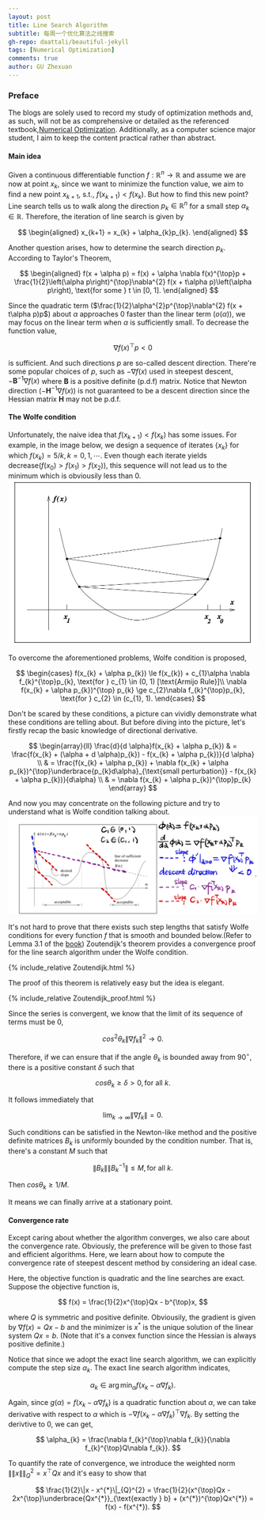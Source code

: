 ```yaml
---
layout: post
title: Line Search Algorithm
subtitle: 每周一个优化算法之线搜索
gh-repo: daattali/beautiful-jekyll
tags: [Numerical Optimization]
comments: true
author: GU Zhexuan
---
```


### Preface

The blogs are solely used to record my study of optimization methods and, as such, will not be as comprehensive or detailed as the referenced textbook,[Numerical Optimization][1]. Additionally, as a computer science major student, I aim to keep the content practical rather than abstract.

#### Main idea

Given a continuous differentiable function $f: \mathbb{R}^{n} \rightarrow \mathbb{R}$ and assume we are now at point $x_{k}$, since we want to minimize the function value, we aim to find a new point $x_{k+1}$, s.t., $f(x_{k+1}) < f(x_{k})$. But how to find this new point? Line search tells us to walk along the direction $p_{k} \in \mathbb{R}^{n}$ for a small step $\alpha_{k} \in \mathbb{R}$. Therefore, the iteration of line search is given by

$$
\begin{aligned}
    x_{k+1} = x_{k} + \alpha_{k}p_{k}.
\end{aligned}
$$

Another question arises, how to determine the search direction $p_{k}$. According to Taylor's Theorem,

$$
\begin{aligned}
    f(x + \alpha p) = f(x) + \alpha \nabla f(x)^{\top}p + \frac{1}{2}\left(\alpha p\right)^{\top}\nabla^{2} f(x + t\alpha p)\left(\alpha p\right), \text{for some } t \in [0, 1].
\end{aligned}
$$

Since the quadratic term ($\frac{1}{2}\alpha^{2}p^{\top}\nabla^{2} f(x + t\alpha p)p$) about $\alpha$ approaches $0$ faster than the linear term ($o(\alpha)$), we may focus on the linear term when $\alpha$ is sufficiently small. To decrease the function value,

$$
\nabla f(x)^{\top}p < 0
$$

is sufficient. And such directions $p$ are so-called descent direction. There're some popular choices of $p$, such as $-\nabla f(x)$ used in steepest descent, $-\mathbf{B}^{-1}\nabla f(x)$ where $\mathbf{B}$ is a positive definite (p.d.f) matrix. Notice that Newton direction ($-\mathbf{H}^{-1}\nabla f(x)$) is not guaranteed to be a descent direction since the Hessian matrix $\mathbf{H}$ may not be p.d.f.

#### The Wolfe condition

Unfortunately, the naive idea that $f(x_{k+1}) < f(x_{k})$ has some issues. For example, in the image below, we design a sequence of iterates $\{x_{k}\}$ for which $f(x_{k}) = 5 / k, k=0,1,\cdots$. Even though each iterate yields decrease($f(x_{0}) > f(x_{1}) > f(x_{2})$), this sequence will not lead us to the minimum which is obviousily less than $0$.
![insufficient reduction](../assets/img/line_search_1.png)

To overcome the aforementioned problems, Wolfe condition is proposed,

$$
\begin{cases}
f(x_{k} + \alpha p_{k}) \le f(x_{k}) + c_{1}\alpha \nabla f_{k}^{\top}p_{k}, \text{for } c_{1} \in (0, 1) [\text{Armijo Rule}]\\
\nabla f(x_{k} + \alpha p_{k})^{\top} p_{k} \ge c_{2}\nabla f_{k}^{\top}p_{k}, \text{for } c_{2} \in (c_{1}, 1).
\end{cases}
$$

Don't be scared by these conditions, a picture can vividly demonstrate what these conditions are telling about. But before diving into the picture, let's firstly recap the basic knowledge of directional derivative.

$$
\begin{array}{ll}
\frac{d}{d \alpha}f(x_{k} + \alpha p_{k}) & = \frac{f(x_{k} + (\alpha + d \alpha)p_{k}) - f(x_{k} + \alpha p_{k})}{d \alpha}    \\
& = \frac{f(x_{k} + \alpha p_{k}) + \nabla f(x_{k} + \alpha p_{k})^{\top}\underbrace{p_{k}d\alpha}_{\text{small perturbation}} - f(x_{k} + \alpha p_{k})}{d\alpha}  \\
& = \nabla f(x_{k} + \alpha p_{k})^{\top}p_{k}
\end{array}
$$

And now you may concentrate on the following picture and try to understand what is Wolfe condition talking about.
![wolfe condition](../assets/img/line_search_2.jpeg)

It's not hard to prove that there exists such step lengths that satisfy Wolfe conditions for every function $f$ that is smooth and bounded below.(Refer to Lemma 3.1 of the [book][1]) Zoutendijk's theorem provides a convergence proof for the line search algorithm under the Wolfe condition.

{% include_relative Zoutendijk.html %}

The proof of this theorem is relatively easy but the idea is elegant.

{% include_relative Zoutendijk_proof.html %}

Since the series is convergent, we know that the limit of its sequence of terms must be $0$,

$$
cos^{2}{\theta_{k}}\|\nabla f_{k}\|^{2} \rightarrow 0.
$$

Therefore, if we can ensure that if the angle $\theta_{k}$ is bounded away from $90^{\circ}$, there is a positive constant $\delta$ such that

$$
cos \theta_{k} \ge \delta > 0, \text{for all }k.  
$$

It follows immediately that

$$
\lim_{k\rightarrow \infty} \|\nabla f_{k}\| = 0.
$$

Such conditions can be satisfied in the Newton-like method and the positive definite matrices $B_{k}$ is uniformly bounded by the condition number. That is, there's a constant $M$ such that

$$
\|B_{k}\| \|B_{k}^{-1}\| \le M, \text{for all } k.
$$

Then $cos \theta_{k} \ge 1/M$.

It means we can finally arrive at a stationary point.

#### Convergence rate

Except caring about whether the algorithm converges, we also care about the convergence rate. Obviously, the preference will be given to those fast and efficient algorithms. Here, we learn about how to compute the convergence rate of steepest descent method by considering an ideal case.

Here, the objective function is quadratic and the line searches are exact. Suppose the objective function is,

$$
f(x) = \frac{1}{2}x^{\top}Qx - b^{\top}x,
$$

where $Q$ is symmetric and positive definite. Obviousily, the gradient is given by $\nabla f(x) = Qx - b$ and the minimizer is $x^{*}$ is the unique solution of the linear system $Qx=b$. (Note that it's a convex function since the Hessian is always positive definite.)

Notice that since we adopt the exact line search algorithm, we can explicitly compute the step size $\alpha_{k}$. The exact line search algorithm indicates,

$$
\alpha_{k} \in \arg\min_{\alpha}f(x_{k} - \alpha \nabla f_{k}).
$$

Again, since $g(\alpha) = f(x_{k} - \alpha \nabla f_{k})$ is a quadratic function about $\alpha$, we can take derivative with respect to $\alpha$ which is $-\nabla f(x_{k} - \alpha \nabla f_{k})^{\top}\nabla f_{k}$. By setting the derivtive to $0$, we can get,

$$
\alpha_{k} = \frac{\nabla f_{k}^{\top}\nabla f_{k}}{\nabla f_{k}^{\top}Q\nabla f_{k}}.
$$

To quantify the rate of convergence, we introduce the weighted norm $\|\|x\|\|_{Q}^{2} = x^{\top}Qx$ and it's easy to show that

$$
\frac{1}{2}\|x - x^{*}\|_{Q}^{2} = \frac{1}{2}(x^{\top}Qx - 2x^{\top}\underbrace{Qx^{*}}_{\text{exactly } b} + (x^{*})^{\top}Qx^{*}) = f(x) - f(x^{*}).
$$




[1]: https://www.math.uci.edu/~qnie/Publications/NumericalOptimization.pdf
